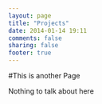 ```yaml
---
layout: page
title: "Projects"
date: 2014-01-14 19:11
comments: false
sharing: false
footer: true
---
```


#This is another Page

Nothing to talk about here